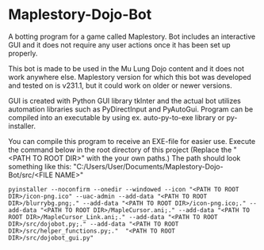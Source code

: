 # Maplestory-Dojo-Bot
A botting program for a game called Maplestory. Bot includes an interactive GUI and it does not require any user actions once it has been set up properly.

This bot is made to be used in the Mu Lung Dojo content and it does not work anywhere else.
Maplestory version for which this bot was developed and tested on is v231.1, but it could work on older or newer versions.

GUI is created with Python GUI library tkInter and the actual bot utilizes automation libraries such as PyDirectInput and PyAutoGui.
Program can be compiled into an executable by using ex. auto-py-to-exe library or py-installer.


You can compile this program to receive an EXE-file for easier use.
Execute the command below in the root directory of this project (Replace the "\<PATH TO ROOT DIR\>" with the your own paths.)
The path should look something like this: "C:/Users/User/Documents/Maplestory-Dojo-Bot/src/\<FILE NAME\>"

```console
pyinstaller --noconfirm --onedir --windowed --icon "<PATH TO ROOT DIR>/icon-png.ico" --uac-admin --add-data "<PATH TO ROOT DIR>/blurrybg.png;." --add-data "<PATH TO ROOT DIR>/icon-png.ico;." --add-data "<PATH TO ROOT DIR>/MapleCursor.ani;." --add-data "<PATH TO ROOT DIR>/MapleCursor_Link.ani;." --add-data "<PATH TO ROOT DIR>/src/dojobot.py;." --add-data "<PATH TO ROOT DIR>/src/helper_functions.py;."  "<PATH TO ROOT DIR>/src/dojobot_gui.py"
```